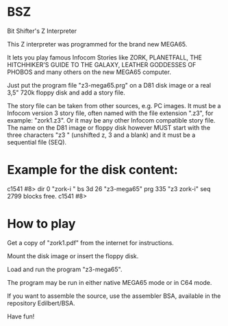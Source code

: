 # BSZ

Bit Shifter's Z Interpreter

This Z interpreter was programmed for the brand new MEGA65.

It lets you play famous Infocom Stories like ZORK, PLANETFALL,
THE HITCHHIKER'S GUIDE TO THE GALAXY, LEATHER GODDESSES OF PHOBOS
and many others on the new MEGA65 computer.

Just put the program file "z3-mega65.prg" on a D81 disk image
or a real 3,5" 720k floppy disk and add a story file.

The story file can be taken from other sources, e.g. PC images.
It must be a Infocom version 3 story file, often named with the
file extension ".z3", for example: "zork1.z3".
Or it may be any other Infocom compatible story file.
The name on the D81 image or floppy disk however MUST start
with the three characters "z3 " (unshifted z, 3 and a blank)
and it must be a sequential file (SEQ).

# Example for the disk content:

c1541 #8> dir
0 "zork-i          " bs 3d
26    "z3-mega65"         prg
335   "z3 zork-i"         seq
2799 blocks free.
c1541 #8>

# How to play

Get a copy of "zork1.pdf" from the internet for instructions.

Mount the disk image or insert the floppy disk.

Load and run the program "z3-mega65".

The program may be run in either native MEGA65 mode or in C64 mode.

If you want to assemble the source, use the assembler BSA,
available in the repository Edilbert/BSA.

Have fun!


